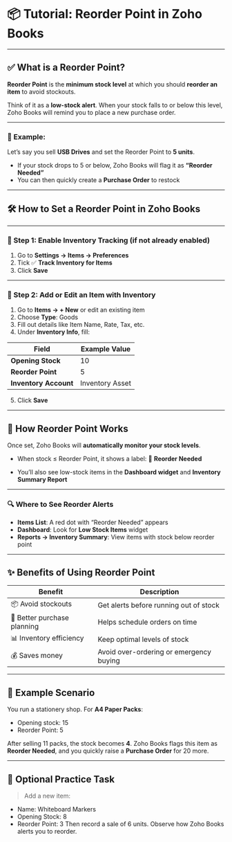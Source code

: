 # 📦 Tutorial: **Reorder Point in Zoho Books**

---

## ✅ What is a Reorder Point?

**Reorder Point** is the **minimum stock level** at which you should **reorder an item** to avoid stockouts.

Think of it as a **low-stock alert**. When your stock falls to or below this level, Zoho Books will remind you to place a new purchase order.

---

### 📘 Example:

Let’s say you sell **USB Drives** and set the Reorder Point to **5 units**.

- If your stock drops to 5 or below, Zoho Books will flag it as **“Reorder Needed”**
- You can then quickly create a **Purchase Order** to restock

---

## 🛠️ How to Set a Reorder Point in Zoho Books

---

### 🔹 Step 1: Enable Inventory Tracking (if not already enabled)

1. Go to **Settings → Items → Preferences**
2. Tick ✅ **Track Inventory for Items**
3. Click **Save**

---

### 🔹 Step 2: Add or Edit an Item with Inventory

1. Go to **Items → + New** or edit an existing item
2. Choose **Type**: Goods
3. Fill out details like Item Name, Rate, Tax, etc.
4. Under **Inventory Info**, fill:

| Field                 | Example Value   |
| --------------------- | --------------- |
| **Opening Stock**     | 10              |
| **Reorder Point**     | 5               |
| **Inventory Account** | Inventory Asset |

5. Click **Save**

---

## 🔁 How Reorder Point Works

Once set, Zoho Books will **automatically monitor your stock levels**.

- When stock ≤ Reorder Point, it shows a label:
  🔴 **Reorder Needed**

- You’ll also see low-stock items in the **Dashboard widget** and **Inventory Summary Report**

---

### 🔍 Where to See Reorder Alerts

- **Items List**: A red dot with “Reorder Needed” appears
- **Dashboard**: Look for **Low Stock Items** widget
- **Reports → Inventory Summary**: View items with stock below reorder point

---

## ✨ Benefits of Using Reorder Point

| Benefit                     | Description                             |
| --------------------------- | --------------------------------------- |
| 📦 Avoid stockouts          | Get alerts before running out of stock  |
| 🔄 Better purchase planning | Helps schedule orders on time           |
| 📊 Inventory efficiency     | Keep optimal levels of stock            |
| 💰 Saves money              | Avoid over-ordering or emergency buying |

---

## 🧠 Example Scenario

You run a stationery shop. For **A4 Paper Packs**:

- Opening stock: 15
- Reorder Point: 5

After selling 11 packs, the stock becomes **4**. Zoho Books flags this item as **Reorder Needed**, and you quickly raise a **Purchase Order** for 20 more.

---

## 🧪 Optional Practice Task

> Add a new item:

- Name: Whiteboard Markers
- Opening Stock: 8
- Reorder Point: 3
  Then record a sale of 6 units. Observe how Zoho Books alerts you to reorder.
